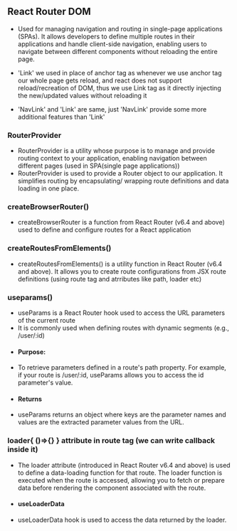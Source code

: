## React Router DOM
-  Used for managing navigation and routing in single-page applications (SPAs). It allows developers to define multiple routes in their applications and handle client-side navigation, enabling users to navigate between different components without reloading the entire page.

- 'Link' we used in place of anchor tag as whenever we use anchor tag our whole page gets reload, and react does not support reload/recreation of DOM, thus we use Link tag as it directly injecting the new/updated values without reloading it

- 'NavLink' and 'Link' are same, just 'NavLink' provide some more additional features than 'Link' 

### RouterProvider
- RouterProvider is a utility whose purpose is to manage and provide routing context to your application, enabling navigation between different pages (used in SPA(single page applications))
- RouterProvider is used to provide a Router object to our application. It simplifies routing by encapsulating/ wrapping route definitions and data loading in one place.

### createBrowserRouter()
- createBrowserRouter is a function from React Router (v6.4 and above) used to define and configure routes for a React application

### createRoutesFromElements()
- createRoutesFromElements() is a utility function in React Router (v6.4 and above). It allows you to create route configurations from JSX route definitions (using route tag and atrributes like path, loader etc)

### useparams()
- useParams is a React Router hook used to access the URL parameters of the current route
-  It is commonly used when defining routes with dynamic segments (e.g., /user/:id)
- #### Purpose:
- To retrieve parameters defined in a route's path property. For example, if your route is /user/:id, useParams allows you to access the id parameter's value.
- #### Returns
- useParams returns an object where keys are the parameter names and values are the extracted parameter values from the URL.

### loader{ ()=>{} } attribute in route tag (we can write callback inside it)
- The loader attribute  (introduced in React Router v6.4 and above) is used to define a data-loading function for that route. The loader function is executed when the route is accessed, allowing you to fetch or prepare data before rendering the component associated with the route.
- #### useLoaderData 
- useLoaderData hook is used to access the data returned by the loader.